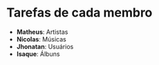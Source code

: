 # Tarefas de cada membro

- __Matheus__: Artistas
- __Nicolas__: Músicas
- __Jhonatan__: Usuários
- __Isaque__: Álbuns